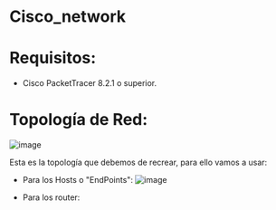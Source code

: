 # Cisco_network

# Requisitos:

- Cisco PacketTracer 8.2.1 o superior.

# Topología de Red:

![image](https://github.com/user-attachments/assets/b577b774-4e07-4965-b57f-62614afa98e8)

Esta es la topología que debemos de recrear, para ello vamos a usar:

- Para los Hosts o "EndPoints":
![image](https://github.com/user-attachments/assets/62add32d-4a26-4701-b0bd-5d968842b784)

- Para los router:


